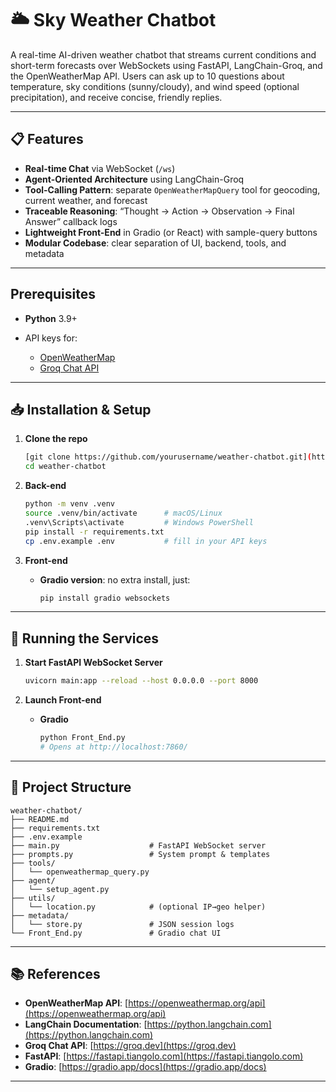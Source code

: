 
# 🌥️ Sky Weather Chatbot

A real-time AI-driven weather chatbot that streams current conditions and short-term forecasts over WebSockets using FastAPI, LangChain-Groq, and the OpenWeatherMap API. Users can ask up to 10 questions about temperature, sky conditions (sunny/cloudy), and wind speed (optional precipitation), and receive concise, friendly replies.

---

## 📋 Features

- **Real-time Chat** via WebSocket (`/ws`)  
- **Agent-Oriented Architecture** using LangChain-Groq  
- **Tool-Calling Pattern**: separate `OpenWeatherMapQuery` tool for geocoding, current weather, and forecast  
- **Traceable Reasoning**: “Thought → Action → Observation → Final Answer” callback logs  
- **Lightweight Front-End** in Gradio (or React) with sample-query buttons  
- **Modular Codebase**: clear separation of UI, backend, tools, and metadata  



---

## Prerequisites

* **Python** 3.9+
* API keys for:

  * [OpenWeatherMap](https://openweathermap.org/api)
  * [Groq Chat API](https://groq.dev)

---

## 📥 Installation & Setup

1. **Clone the repo**

   ```bash
   [git clone https://github.com/yourusername/weather-chatbot.git](https://github.com/Abhi081827/Sky-Weather-Bot.git)
   cd weather-chatbot
   ```

2. **Back-end**

   ```bash
   python -m venv .venv
   source .venv/bin/activate      # macOS/Linux
   .venv\Scripts\activate         # Windows PowerShell
   pip install -r requirements.txt
   cp .env.example .env           # fill in your API keys
   ```

3. **Front-end**

   * **Gradio version**: no extra install, just:

     ```bash
     pip install gradio websockets
     ```


---

## 🚀 Running the Services

1. **Start FastAPI WebSocket Server**

   ```bash
   uvicorn main:app --reload --host 0.0.0.0 --port 8000
   ```

2. **Launch Front-end**

   * **Gradio**

     ```bash
     python Front_End.py
     # Opens at http://localhost:7860/
     ```

---

## 📁 Project Structure

```
weather-chatbot/
├── README.md
├── requirements.txt
├── .env.example
├── main.py                    # FastAPI WebSocket server
├── prompts.py                 # System prompt & templates
├── tools/
│   └── openweathermap_query.py
├── agent/
│   └── setup_agent.py
├── utils/
│   └── location.py            # (optional IP→geo helper)
├── metadata/
│   └── store.py               # JSON session logs
└── Front_End.py               # Gradio chat UI
```

---

## 📚 References

* **OpenWeatherMap API**: [https://openweathermap.org/api](https://openweathermap.org/api)
* **LangChain Documentation**: [https://python.langchain.com](https://python.langchain.com)
* **Groq Chat API**: [https://groq.dev](https://groq.dev)
* **FastAPI**: [https://fastapi.tiangolo.com](https://fastapi.tiangolo.com)
* **Gradio**: [https://gradio.app/docs](https://gradio.app/docs)

---

